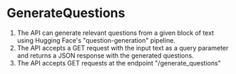 # GenerateQuestions

1) The API can generate relevant questions from a given block of text using Hugging Face's "question-generation" pipeline. 
2) The API accepts a GET request with the input text as a query parameter and returns a JSON response with the generated questions. 
3) The API accepts GET requests at the endpoint "/generate_questions"
